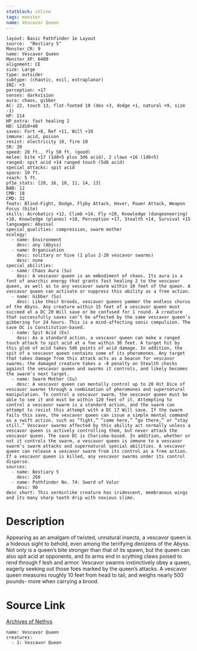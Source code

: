 ```yaml
---
statblock: inline
tags: monster
name: Vescavor Queen
---
```

```statblock
layout: Basic Pathfinder 1e Layout
source:  "Bestiary 5"
Monster_CR: 9
name: Vescavor Queen
Monster_XP: 6400
alignment: CE
size: Large
type: outsider
subtype: (chaotic, evil, extraplanar)
INI: +3
perception: +17
senses: darkvision
aura: chaos, gibber
AC: 22, touch 13, flat-footed 18 (dex +3, dodge +1, natural +9, size -1)
HP: 114
HP_extra: fast healing 2
HD: 12d10+48
saves: Fort +8, Ref +11, Will +10
immune: acid, poison
resist: electricity 10, fire 10
SR: 20
speed: 20 ft., fly 50 ft. (good)
melee: bite +17 (1d8+5 plus 3d6 acid), 2 claws +16 (1d6+5)
ranged: spit acid +14 ranged touch (5d6 acid)
special_attacks: spit acid
space: 10 ft.
reach: 5 ft.
pf1e_stats: [20, 16, 18, 11, 14, 13]
BAB: 12
CMB: 18
CMD: 32
feats: Blind-Fight, Dodge, Flyby Attack, Hover, Power Attack, Weapon Focus (bite)
skills: Acrobatics +12, Climb +14, Fly +20, Knowledge (dungeoneering) +10, Knowledge (planes) +10, Perception +17, Stealth +14, Survival +15
languages: Abyssal
special_qualities: compression, swarm mother
ecology:
  - name: Environment
    desc: any (Abyss)
  - name: Organisation
    desc: solitary or hive (1 plus 2-20 vescavor swarms)
    desc: none
special_abilities:
  - name: Chaos Aura (Su)
    desc: A vescavor queen is an embodiment of chaos. Its aura is a font of anarchic energy that grants fast healing 2 to the vescavor queen, as well as to any vescavor swarm within 10 feet of the queen. A vescavor queen can activate or suppress this ability as a free action.
  - name: Gibber (Su)
    desc: Like their broods, vescavor queens yammer the endless chorus of the Abyss. Any creature within 15 feet of a vescavor queen must succeed at a DC 20 Will save or be confused for 1 round. A creature that successfully saves can’t be affected by the same vescavor queen’s gibbering for 24 hours. This is a mind-affecting sonic compulsion. The save DC is Constitution-based.
  - name: Spit Acid (Ex)
    desc: As a standard action, a vescavor queen can make a ranged touch attack to spit acid at a foe within 30 feet. A target hit by this glob of acid takes 5d6 points of acid damage. In addition, the spit of a vescavor queen contains some of its pheromones. Any target that takes damage from this attack acts as a beacon for vescavor swarms; the damaged creature takes a -8 penalty on Stealth checks against the vescavor queen and swarms it controls, and likely becomes the swarm’s next target.
  - name: Swarm Mother (Su)
    desc: A vescavor queen can mentally control up to 20 Hit Dice of vescavor swarms through a combination of pheromones and supernatural manipulation. To control a vescavor swarm, the vescavor queen must be able to see it and must be within 120 feet of it. Attempting to control a vescavor swarm is a standard action, and the swarm can attempt to resist this attempt with a DC 17 Will save. If the swarm fails this save, the vescavor queen can issue a simple mental command as a swift action, such as ”fight,” ”come here,” ”go there,” or ”stay still.” Vescavor swarms affected by this ability act normally unless a vescavor queen is actively controlling them, but never attack the vescavor queen. The save DC is Charisma-based. In addition, whether or not it controls the swarm, a vescavor queen is immune to a vescavor swarm’s swarm attacks and supernatural special abilities. A vescavor queen can release a vescavor swarm from its control as a free action. If a vescavor queen is killed, any vescavor swarms under its control disperse.
sources:
  - name: Bestiary 5
    desc: 266
  - name: Pathfinder No. 74: Sword of Valor
    desc: 90
desc_short: This verminlike creature has iridescent, membranous wings and its many sharp teeth drip with noxious slime.
```
# Description
Appearing as an amalgam of twisted, unnatural insects, a vescavor queen is a hideous sight to behold, even among the terrifying denizens of the Abyss. Not only is a queen’s bite stronger than that of its spawn, but the queen can also spit acid at opponents, and its arms end in scything claws poised to rend through f lesh and armor. Vescavor swarms instinctively obey a queen, eagerly seeking out those foes marked by the queen’s attacks. A vescavor queen measures roughly 10 feet from head to tail, and weighs nearly 500 pounds- more when carrying a brood.
# Source Link
[Archives of Nethys](https://aonprd.com/MonsterDisplay.aspx?ItemName=Vescavor%20Queen)
```encounter-table
name: Vescavor Queen
creatures:
  - 1: Vescavor Queen
```
